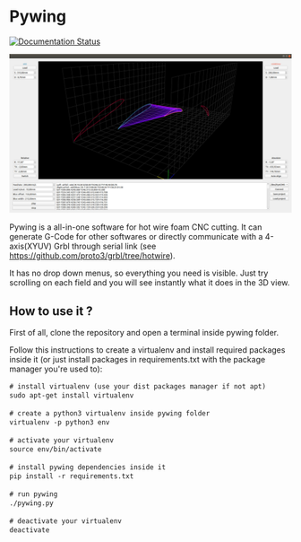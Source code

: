 # Pywing

[![Documentation Status](https://readthedocs.org/projects/pywing/badge/?version=latest)](https://pywing.readthedocs.io/en/latest/?badge=latest)


![alt text](docs/source/_static/images/pywing.jpg)

Pywing is a all-in-one software for hot wire foam CNC cutting. It can generate G-Code for other softwares or directly communicate with a 4-axis(XYUV) Grbl through serial link (see https://github.com/proto3/grbl/tree/hotwire).

It has no drop down menus, so everything you need is visible. Just try scrolling on each field and you will see instantly what it does in the 3D view.

## How to use it ?

First of all, clone the repository and open a terminal inside pywing folder.

Follow this instructions to create a virtualenv and install required packages inside it (or just install packages in requirements.txt with the package manager you're used to):
```shell
# install virtualenv (use your dist packages manager if not apt)
sudo apt-get install virtualenv

# create a python3 virtualenv inside pywing folder
virtualenv -p python3 env

# activate your virtualenv
source env/bin/activate

# install pywing dependencies inside it
pip install -r requirements.txt

# run pywing
./pywing.py

# deactivate your virtualenv
deactivate
```

